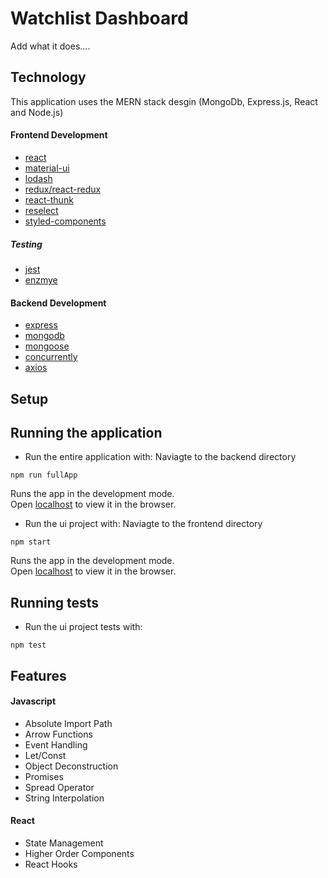 # Watchlist Dashboard
Add what it does....

## Technology
This application uses the MERN stack desgin (MongoDb, Express.js, React and Node.js)

#### Frontend Development
* [react](https://reactjs.org)
* [material-ui](https://material-ui.com)
* [lodash](https://lodash.com)
* [redux/react-redux](https://react-redux.js.org)
* [react-thunk](https://github.com/reduxjs/redux-thunk)
* [reselect](https://github.com/reduxjs/reselect)
* [styled-components](https://www.styled-components.com/)

##### Testing
* [jest](https://jestjs.io)
* [enzmye](https://airbnb.io/enzyme/)

#### Backend Development
* [express]()
* [mongodb]()
* [mongoose]()
* [concurrently]()
* [axios]()

## Setup

## Running the application
* Run the entire application with:
Naviagte to the backend directory
```
npm run fullApp
```
Runs the app in the development mode.<br>
Open [localhost](http://localhost:3000) to view it in the browser.

* Run the ui project with:
Naviagte to the frontend directory
```
npm start
```
Runs the app in the development mode.<br>
Open [localhost](http://localhost:3000) to view it in the browser.


## Running tests
* Run the ui project tests with:
```
npm test
```

## Features
#### Javascript
* Absolute Import Path
* Arrow Functions
* Event Handling
* Let/Const
* Object Deconstruction
* Promises
* Spread Operator
* String Interpolation


#### React
* State Management
* Higher Order Components
* React Hooks
